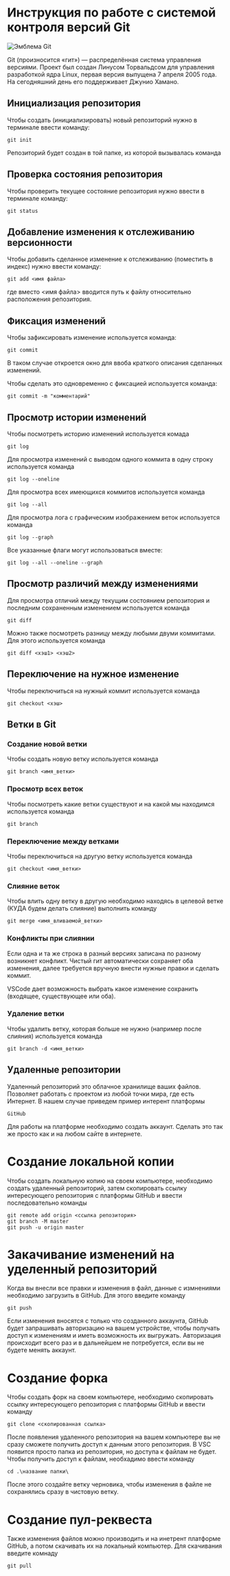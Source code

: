 # **Инструкция по работе с системой контроля версий Git**

![Эмблема Git](git.jpg)

Git (произносится «гит») — распределённая система управления версиями. Проект был создан Линусом Торвальдсом для управления разработкой ядра Linux, первая версия выпущена 7 апреля 2005 года. На сегодняшний день его поддерживает Джунио Хамано.

## Инициализация репозитория

Чтобы создать (инициализировать) новый репозиторий нужно в терминале ввести команду:

    git init

Репозиторий будет создан в той папке, из которой вызывалась команда

## Проверка состояния репозитория

Чтобы проверить текущее состояние репозитория нужно ввести в терминале команду:

    git status

## Добавление изменения к отслеживанию версионности

Чтобы добавить сделанное изменение к отслеживанию (поместить в индекс) нужно ввести команду:

    git add <имя файла>

где вместо <имя файла> вводится путь к файлу относительно расположения репозитория.

## Фиксация изменений

Чтобы зафиксировать изменение используется команда:

    git commit

В таком случае откроется окно для ввоба краткого описания сделанных изменений.

Чтобы сделать это одновременно с фиксацией используется команда:

    git commit -m "комментарий"

## Просмотр истории изменений

Чтобы посмотреть историю изменений используется комада

    git log

Для просмотра изменений с выводом одного коммита в одну строку используется команда

    git log --oneline

Для просмотра всех имеющихся коммитов используется команда

    git log --all

Для просмотра лога с графическим изображением веток используется команда

    git log --graph

Все указанные флаги могут использоваться вместе:

    git log --all --oneline --graph

## Просмотр различий между изменениями

Для просмотра отличий между текущим состоянием репозитория и последним сохраненным изменением используется команда

    git diff

Можно также посмотреть разницу между любыми двуми коммитами. Для этого используется команда

    git diff <хэш1> <хэш2>

## Переключение на нужное изменение

Чтобы переключиться на нужный коммит используется команда

    git checkout <хэш>

## Ветки в Git

### Создание новой ветки

Чтобы создать новую ветку используется команда

    git branch <имя_ветки>

### Просмотр всех веток

Чтобы посмотреть какие ветки существуют и на какой мы находимся используется команда

    git branch

### Переключение между ветками

Чтобы переключиться на другую ветку используется команда

    git checkout <имя_ветки>

### Слияние веток

Чтобы влить одну ветку в другую необходимо находясь в целевой ветке (КУДА будем делать слияние) выполнить команду

    git merge <имя_вливаемой_ветки>

### Конфликты при слиянии

Если одна и та же строка в разный версиях записана по разному возникнет конфликт.
Чистый гит автоматически сохраняет оба изменения, далее требуется вручную внести нужные правки и сделать коммит.

VSСode дает возможность выбрать какое изменение сохранить (входящее, существующее или оба).

### Удаление ветки

Чтобы удалить ветку, которая больше не нужно (например после слияния) используется команда

    git branch -d <имя_ветки>

## Удаленные репозитории

Удаленный репозиторий это облачное хранилище ваших файлов. Позволяет работать с проектом из любой точки мира, где есть Интернет. В нашем случае приведем пример интерент платформы 

    GitHub
Для работы на платформе необходимо создать аккаунт. Сделать это так же просто как и на любом сайте в интернете. 
# Создание локальной копии
Чтобы создать локальную копию на своем компьютере, необходимо создать удаленный репозиторий, затем скопировать ссылку интересующего репозитория с платформы GitHub и ввести последовательно команды

    git remote add origin <ссылка репозитория>
    git branch -M master
    git push -u origin master

# Закачивание изменений на уделенный репозиторий 
Когда вы внесли все правки и изменения в файл, данные с измнениями необходимо загрузить в GitHub.
Для этого введите команду 

    git push
Если изменения вносятся с только что созданного аккаунта, GitHub будет запрашивать авторизацию на вашем устройстве, чтобы получать доступ к изменениям и иметь возможность их выгружать. Авторизация происходит всего раз и в дальнейшем не потребуется, если вы не будете менять аккаунт.
# Создание форка
Чтобы создать форк на своем компьютере, необходимо скопировать ссылку интересующего репозитория с платформы GitHub и ввести команду

    git clone <скопированная ссылка>
После появления удаленного репозитория на вашем компьютере вы не сразу сможете получить доступ к данным этого репозитория. В VSC появится просто папка из репозитория, но доступа к файлам не будет. Чтобы получить доступ к файлам, необхадимо ввести команду

    cd .\название папки\
После этого создайте ветку черновика, чтобы изменения в файле не сохранялись сразу в чистовую ветку.

# Создание пул-реквеста
Также изменения файлов можно производить и на инетрент платформе GitHub, а потом скачивать их на локальный компьютер. Для скачивания введите комнаду

    git pull

